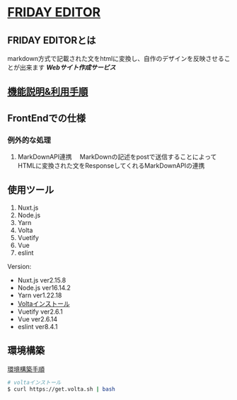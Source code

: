 # [FRIDAY EDITOR](https://www.fridayeditor.click/)

## FRIDAY EDITORとは
markdown方式で記載された文をhtmlに変換し、自作のデザインを反映させることが出来ます ***Webサイト作成サービス***

## [機能説明&利用手順](https://www.fridayeditor.click/explanation)

## FrontEndでの仕様

### 例外的な処理
1. MarkDownAPI連携
　MarkDownの記述をpostで送信することによって
  HTMLに変換された文をResponseしてくれるMarkDownAPIの連携


## 使用ツール
1. Nuxt.js
2. Node.js
3. Yarn
4. Volta
5. Vuetify
6. Vue
7. eslint


Version:  
- Nuxt.js ver2.15.8
- Node.js ver16.14.2
- Yarn ver1.22.18
- [Voltaインストール](https://docs.volta.sh/guide/getting-started)
- Vuetify ver2.6.1
- Vue ver2.6.14
- eslint ver8.4.1


## 環境構築
[環境構築手順](/reference/frontend.md)


```bash
# voltaインストール
$ curl https://get.volta.sh | bash
```
